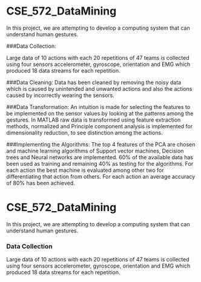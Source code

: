 # CSE_572_DataMining

In this project, we are attempting to develop a computing system that can understand human gestures. 

###Data Collection:

Large data of 10 actions with each 20 repetitions of 47 teams is collected using four sensors accelerometer, gyroscope, orientation and EMG which produced 18 data streams for each repetition. 

###Data Cleaning:
Data has been cleaned by removing the noisy data which is caused by unintended and unwanted actions and also the actions caused by incorrectly wearing the sensors.

###Data Transformation:
An intuition is made for selecting the features to be implemented on the sensor values by looking at the patterns among the gestures. In MATLAB raw data is transformed using feature extraction methods, normalized and Principle component analysis is implemented for dimensionality reduction, to see distinction among the actions. 

###Implementing the Algorithms:
The top 4 features of the PCA are chosen and machine learning algorithms of Support vector machines, Decision trees and Neural networks are implemented. 60% of the available data has been used as training and remaining 40% as testing for the algorithms.
For each action the best machine is evaluated among other two for differentiating that action from others. For each action an average accuracy of 80% has been achieved.

# CSE_572_DataMining

In this project, we are attempting to develop a computing system that can understand human gestures. 

### Data Collection

Large data of 10 actions with each 20 repetitions of 47 teams is collected using four sensors accelerometer, gyroscope, orientation and EMG which produced 18 data streams for each repetition. 

